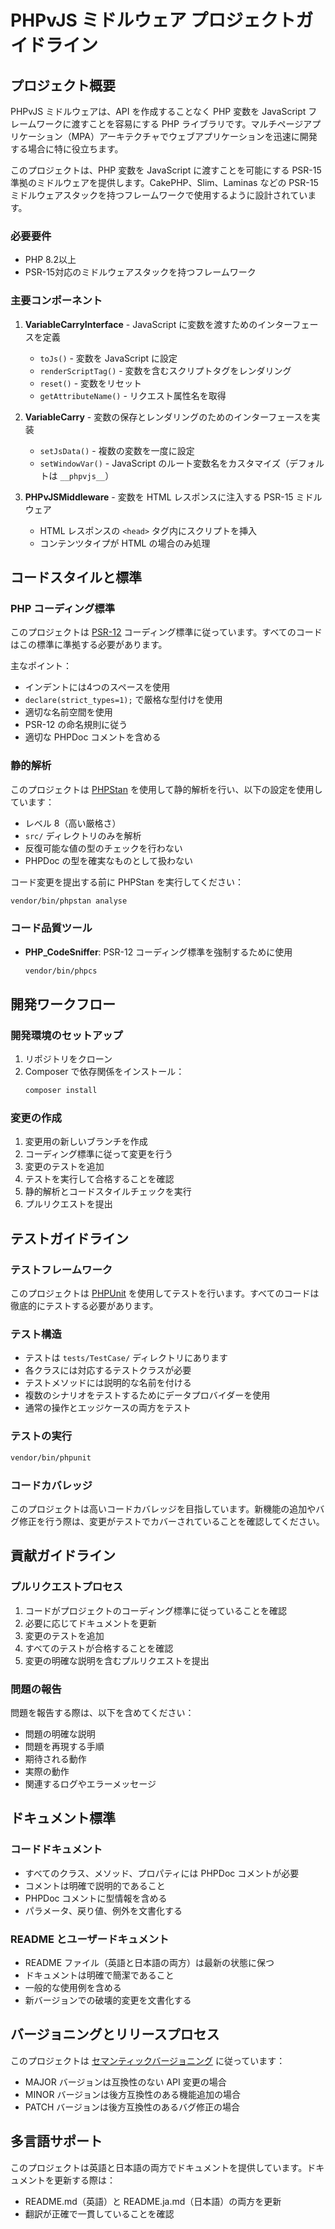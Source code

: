 # PHPvJS ミドルウェア プロジェクトガイドライン

## プロジェクト概要

PHPvJS ミドルウェアは、API を作成することなく PHP 変数を JavaScript フレームワークに渡すことを容易にする PHP ライブラリです。マルチページアプリケーション（MPA）アーキテクチャでウェブアプリケーションを迅速に開発する場合に特に役立ちます。

このプロジェクトは、PHP 変数を JavaScript に渡すことを可能にする PSR-15 準拠のミドルウェアを提供します。CakePHP、Slim、Laminas などの PSR-15 ミドルウェアスタックを持つフレームワークで使用するように設計されています。

### 必要要件

- PHP 8.2以上
- PSR-15対応のミドルウェアスタックを持つフレームワーク

### 主要コンポーネント

1. **VariableCarryInterface** - JavaScript に変数を渡すためのインターフェースを定義
   - `toJs()` - 変数を JavaScript に設定
   - `renderScriptTag()` - 変数を含むスクリプトタグをレンダリング
   - `reset()` - 変数をリセット
   - `getAttributeName()` - リクエスト属性名を取得

2. **VariableCarry** - 変数の保存とレンダリングのためのインターフェースを実装
   - `setJsData()` - 複数の変数を一度に設定
   - `setWindowVar()` - JavaScript のルート変数名をカスタマイズ（デフォルトは `__phpvjs__`）

3. **PHPvJSMiddleware** - 変数を HTML レスポンスに注入する PSR-15 ミドルウェア
   - HTML レスポンスの `<head>` タグ内にスクリプトを挿入
   - コンテンツタイプが HTML の場合のみ処理

## コードスタイルと標準

### PHP コーディング標準

このプロジェクトは [PSR-12](https://www.php-fig.org/psr/psr-12/) コーディング標準に従っています。すべてのコードはこの標準に準拠する必要があります。

主なポイント：
- インデントには4つのスペースを使用
- `declare(strict_types=1);` で厳格な型付けを使用
- 適切な名前空間を使用
- PSR-12 の命名規則に従う
- 適切な PHPDoc コメントを含める

### 静的解析

このプロジェクトは [PHPStan](https://phpstan.org/) を使用して静的解析を行い、以下の設定を使用しています：
- レベル 8（高い厳格さ）
- `src/` ディレクトリのみを解析
- 反復可能な値の型のチェックを行わない
- PHPDoc の型を確実なものとして扱わない

コード変更を提出する前に PHPStan を実行してください：
```bash
vendor/bin/phpstan analyse
```

### コード品質ツール

- **PHP_CodeSniffer**: PSR-12 コーディング標準を強制するために使用
  ```bash
  vendor/bin/phpcs
  ```

## 開発ワークフロー

### 開発環境のセットアップ

1. リポジトリをクローン
2. Composer で依存関係をインストール：
   ```bash
   composer install
   ```

### 変更の作成

1. 変更用の新しいブランチを作成
2. コーディング標準に従って変更を行う
3. 変更のテストを追加
4. テストを実行して合格することを確認
5. 静的解析とコードスタイルチェックを実行
6. プルリクエストを提出

## テストガイドライン

### テストフレームワーク

このプロジェクトは [PHPUnit](https://phpunit.de/) を使用してテストを行います。すべてのコードは徹底的にテストする必要があります。

### テスト構造

- テストは `tests/TestCase/` ディレクトリにあります
- 各クラスには対応するテストクラスが必要
- テストメソッドには説明的な名前を付ける
- 複数のシナリオをテストするためにデータプロバイダーを使用
- 通常の操作とエッジケースの両方をテスト

### テストの実行

```bash
vendor/bin/phpunit
```

### コードカバレッジ

このプロジェクトは高いコードカバレッジを目指しています。新機能の追加やバグ修正を行う際は、変更がテストでカバーされていることを確認してください。

## 貢献ガイドライン

### プルリクエストプロセス

1. コードがプロジェクトのコーディング標準に従っていることを確認
2. 必要に応じてドキュメントを更新
3. 変更のテストを追加
4. すべてのテストが合格することを確認
5. 変更の明確な説明を含むプルリクエストを提出

### 問題の報告

問題を報告する際は、以下を含めてください：
- 問題の明確な説明
- 問題を再現する手順
- 期待される動作
- 実際の動作
- 関連するログやエラーメッセージ

## ドキュメント標準

### コードドキュメント

- すべてのクラス、メソッド、プロパティには PHPDoc コメントが必要
- コメントは明確で説明的であること
- PHPDoc コメントに型情報を含める
- パラメータ、戻り値、例外を文書化する

### README とユーザードキュメント

- README ファイル（英語と日本語の両方）は最新の状態に保つ
- ドキュメントは明確で簡潔であること
- 一般的な使用例を含める
- 新バージョンでの破壊的変更を文書化する

## バージョニングとリリースプロセス

このプロジェクトは [セマンティックバージョニング](https://semver.org/) に従っています：
- MAJOR バージョンは互換性のない API 変更の場合
- MINOR バージョンは後方互換性のある機能追加の場合
- PATCH バージョンは後方互換性のあるバグ修正の場合

## 多言語サポート

このプロジェクトは英語と日本語の両方でドキュメントを提供しています。ドキュメントを更新する際は：
- README.md（英語）と README.ja.md（日本語）の両方を更新
- 翻訳が正確で一貫していることを確認
